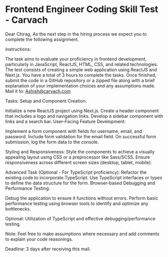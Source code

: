 
# Frontend Engineer Coding Skill Test - Carvach

Dear Chirag,
As the next step in the hiring process we expect you to complete the following assignment.

Instructions:

The task aims to evaluate your proficiency in frontend development, particularly in JavaScript, ReactJS, HTML, CSS, and related technologies.
The test consists of creating a simple web application using ReactJS and Next.js.
You have a total of 3 hours to complete the tasks.
Once finished, submit the code in a GitHub repository or a zipped file along with a brief explanation of your implementation choices and any assumptions made. Mail it to: <Ashish@carvach.com>

Tasks:
Setup and Component Creation:

Initialize a new ReactJS project using Next.js.
Create a header component that includes a logo and navigation links.
Develop a sidebar component with links and a search bar.
User-Facing Feature Development:

Implement a form component with fields for username, email, and password.
Include form validation for the email field.
On successful form submission, log the form data to the console.

Styling and Responsiveness:
Style the components to achieve a visually appealing layout using CSS or a preprocessor like Sass/SCSS.
Ensure responsiveness across different screen sizes (desktop, tablet, mobile).

Advanced Task (Optional - For TypeScript proficiency):
Refactor the existing code to incorporate TypeScript.
Use TypeScript interfaces or types to define the data structure for the form.
Browser-based Debugging and Performance Testing:

Debug the application to ensure it functions without errors.
Perform basic performance testing using browser tools to identify and optimize any bottlenecks.

Optional: Utilization of TypeScript and effective debugging/performance testing.

Note: Feel free to make assumptions where necessary and add comments to explain your code reasonings.

Deadline: 3 days after receiving this mail.
